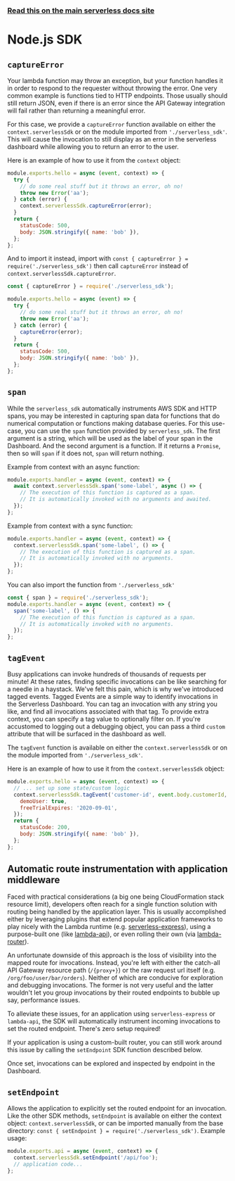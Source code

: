 <!--
title: Serverless SDK - Node.js
menuText: nodejs
layout: Doc
-->

<!-- DOCS-SITE-LINK:START automatically generated  -->

### [Read this on the main serverless docs site](https://www.serverless.com/framework/docs/guides/sdk/nodejs/)

<!-- DOCS-SITE-LINK:END -->

# Node.js SDK

## `captureError`

Your lambda function may throw an exception, but your function handles it in order to respond to
the requester without throwing the error. One very common example is functions tied to HTTP
endpoints. Those usually should still return JSON, even if there is an error since the API Gateway
integration will fail rather than returning a meaningful error.

For this case, we provide a `captureError` function available on either the `context.serverlessSdk` or on the
module imported from `'./serverless_sdk'`. This will cause the invocation to still display as an
error in the serverless dashboard while allowing you to return an error to the user.

Here is an example of how to use it from the `context` object:

```javascript
module.exports.hello = async (event, context) => {
  try {
    // do some real stuff but it throws an error, oh no!
    throw new Error('aa');
  } catch (error) {
    context.serverlessSdk.captureError(error);
  }
  return {
    statusCode: 500,
    body: JSON.stringify({ name: 'bob' }),
  };
};
```

And to import it instead, import with
`const { captureError } = require('./serverless_sdk')` then call `captureError` instead of
`context.serverlessSdk.captureError`.

```javascript
const { captureError } = require('./serverless_sdk');

module.exports.hello = async (event) => {
  try {
    // do some real stuff but it throws an error, oh no!
    throw new Error('aa');
  } catch (error) {
    captureError(error);
  }
  return {
    statusCode: 500,
    body: JSON.stringify({ name: 'bob' }),
  };
};
```

## `span`

While the `serverless_sdk` automatically instruments AWS SDK and HTTP spans, you may be interested
in capturing span data for functions that do numerical computation or functions making database
queries. For this use-case, you can use the `span` function provided by `serverless_sdk`. The first
argument is a string, which will be used as the label of your span in the Dashboard. And the second
argument is a function. If it returns a `Promise`, then so will `span` if it does not, `span` will
return nothing.

Example from context with an async function:

```javascript
module.exports.handler = async (event, context) => {
  await context.serverlessSdk.span('some-label', async () => {
    // The execution of this function is captured as a span.
    // It is automatically invoked with no arguments and awaited.
  });
};
```

Example from context with a sync function:

```javascript
module.exports.handler = async (event, context) => {
  context.serverlessSdk.span('some-label', () => {
    // The execution of this function is captured as a span.
    // It is automatically invoked with no arguments.
  });
};
```

You can also import the function from `'./serverless_sdk'`

```javascript
const { span } = require('./serverless_sdk');
module.exports.handler = async (event, context) => {
  span('some-label', () => {
    // The execution of this function is captured as a span.
    // It is automatically invoked with no arguments.
  });
};
```

## `tagEvent`

Busy applications can invoke hundreds of thousands of requests per minute! At these rates, finding specific invocations can be like
searching for a needle in a haystack. We've felt this pain, which is why we've introduced tagged events.
Tagged Events are a simple way to identify invocations in the Serverless Dashboard. You can tag an invocation with any string you like, and find
all invocations associated with that tag. To provide extra context, you can specify a tag value to optionally filter on. If you're accustomed to
logging out a debugging object, you can pass a third `custom` attribute that will be surfaced in the dashboard as well.

The `tagEvent` function is available on either the `context.serverlessSdk` or on the
module imported from `'./serverless_sdk'`.

Here is an example of how to use it from the `context.serverlessSdk` object:

```javascript
module.exports.hello = async (event, context) => {
  // ... set up some state/custom logic
  context.serverlessSdk.tagEvent('customer-id', event.body.customerId, {
    demoUser: true,
    freeTrialExpires: '2020-09-01',
  });
  return {
    statusCode: 200,
    body: JSON.stringify({ name: 'bob' }),
  };
};
```

## Automatic route instrumentation with application middleware

Faced with practical considerations (a big one being CloudFormation stack resource limit), developers often reach for a single function solution with routing being handled by the application layer. This is usually accomplished either by leveraging plugins that extend popular application frameworks to play nicely with the Lambda runtime (e.g. [serverless-express](https://serverless.com/plugins/serverless-express/)), using a purpose-built one (like [lambda-api](https://github.com/jeremydaly/lambda-api)), or even rolling their own (via [lambda-router](https://github.com/trek10inc/lambda-router)).

An unfortunate downside of this approach is the loss of visibility into the mapped route for invocations. Instead, you're left with either the catch-all API Gateway resource path (`/{proxy+}`) or the raw request url itself (e.g. `/org/foo/user/bar/orders`). Neither of which are conducive for exploration and debugging invocations. The former is not very useful and the latter wouldn't let you group invocations by their routed endpoints to bubble up say, performance issues.

To alleviate these issues, for an application using `serverless-express` or `lambda-api`, the SDK will automatically instrument incoming invocations to set the routed endpoint. There's zero setup required!

If your application is using a custom-built router, you can still work around this issue by calling the `setEndpoint` SDK function described below.

Once set, invocations can be explored and inspected by endpoint in the Dashboard.

## `setEndpoint`

Allows the application to explicitly set the routed endpoint for an invocation. Like the other SDK methods, `setEndpoint` is available on either the context object: `context.serverlessSdk`, or can be imported manually from the base directory: `const { setEndpoint } = require('./serverless_sdk')`. Example usage:

```javascript
module.exports.api = async (event, context) => {
  context.serverlessSdk.setEndpoint('/api/foo');
  // application code...
};
```
